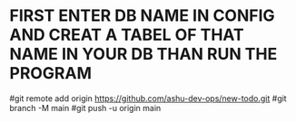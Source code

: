 # FIRST ENTER DB NAME IN CONFIG AND CREAT A TABEL OF THAT NAME IN YOUR DB THAN RUN THE PROGRAM

#git remote add origin https://github.com/ashu-dev-ops/new-todo.git
#git branch -M main
#git push -u origin main